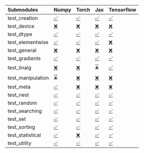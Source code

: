 | Submodules        | Numpy                                                                                                                           | Torch                                                                                                                           | Jax                                                                                                                             | Tensorflow                                                                                                                      |
|:------------------|:--------------------------------------------------------------------------------------------------------------------------------|:--------------------------------------------------------------------------------------------------------------------------------|:--------------------------------------------------------------------------------------------------------------------------------|:--------------------------------------------------------------------------------------------------------------------------------|
| test_creation     | <a href="https://github.com/unifyai/ivy/runs/7942023356?check_suite_focus=true" rel="noopener noreferrer" target="_blank">✅</a> | <a href="https://github.com/unifyai/ivy/runs/7942024014?check_suite_focus=true" rel="noopener noreferrer" target="_blank">✅</a> | <a href="https://github.com/unifyai/ivy/runs/7942024430?check_suite_focus=true" rel="noopener noreferrer" target="_blank">✅</a> | <a href="https://github.com/unifyai/ivy/runs/7942024874?check_suite_focus=true" rel="noopener noreferrer" target="_blank">✅</a> |
| test_device       | <a href="https://github.com/unifyai/ivy/runs/7942023388?check_suite_focus=true" rel="noopener noreferrer" target="_blank">❌</a> | <a href="https://github.com/unifyai/ivy/runs/7942024047?check_suite_focus=true" rel="noopener noreferrer" target="_blank">❌</a> | <a href="https://github.com/unifyai/ivy/runs/7942024448?check_suite_focus=true" rel="noopener noreferrer" target="_blank">❌</a> | <a href="https://github.com/unifyai/ivy/runs/7942024919?check_suite_focus=true" rel="noopener noreferrer" target="_blank">❌</a> |
| test_dtype        | <a href="https://github.com/unifyai/ivy/runs/7942023426?check_suite_focus=true" rel="noopener noreferrer" target="_blank">✅</a> | <a href="https://github.com/unifyai/ivy/runs/7942024077?check_suite_focus=true" rel="noopener noreferrer" target="_blank">✅</a> | <a href="https://github.com/unifyai/ivy/runs/7942024469?check_suite_focus=true" rel="noopener noreferrer" target="_blank">✅</a> | <a href="https://github.com/unifyai/ivy/runs/7942024970?check_suite_focus=true" rel="noopener noreferrer" target="_blank">✅</a> |
| test_elementwise  | <a href="https://github.com/unifyai/ivy/runs/7942023463?check_suite_focus=true" rel="noopener noreferrer" target="_blank">✅</a> | <a href="https://github.com/unifyai/ivy/runs/7942024106?check_suite_focus=true" rel="noopener noreferrer" target="_blank">✅</a> | <a href="https://github.com/unifyai/ivy/runs/7942024499?check_suite_focus=true" rel="noopener noreferrer" target="_blank">✅</a> | <a href="https://github.com/unifyai/ivy/runs/7942025006?check_suite_focus=true" rel="noopener noreferrer" target="_blank">❌</a> |
| test_general      | <a href="https://github.com/unifyai/ivy/runs/7942023492?check_suite_focus=true" rel="noopener noreferrer" target="_blank">❌</a> | <a href="https://github.com/unifyai/ivy/runs/7942024131?check_suite_focus=true" rel="noopener noreferrer" target="_blank">❌</a> | <a href="https://github.com/unifyai/ivy/runs/7942024531?check_suite_focus=true" rel="noopener noreferrer" target="_blank">❌</a> | <a href="https://github.com/unifyai/ivy/runs/7942025044?check_suite_focus=true" rel="noopener noreferrer" target="_blank">❌</a> |
| test_gradients    | <a href="https://github.com/unifyai/ivy/runs/7942023523?check_suite_focus=true" rel="noopener noreferrer" target="_blank">✅</a> | <a href="https://github.com/unifyai/ivy/runs/7942024167?check_suite_focus=true" rel="noopener noreferrer" target="_blank">✅</a> | <a href="https://github.com/unifyai/ivy/runs/7942024553?check_suite_focus=true" rel="noopener noreferrer" target="_blank">✅</a> | <a href="https://github.com/unifyai/ivy/runs/7942025080?check_suite_focus=true" rel="noopener noreferrer" target="_blank">✅</a> |
| test_linalg       | <a href="https://github.com/unifyai/ivy/runs/7942023606?check_suite_focus=true" rel="noopener noreferrer" target="_blank">❌</a> | <a href="https://github.com/unifyai/ivy/runs/7942024204?check_suite_focus=true" rel="noopener noreferrer" target="_blank">❌</a> | <a href="https://github.com/unifyai/ivy/runs/7942024570?check_suite_focus=true" rel="noopener noreferrer" target="_blank">⌛</a> | <a href="https://github.com/unifyai/ivy/runs/7942025119?check_suite_focus=true" rel="noopener noreferrer" target="_blank">✅</a> |
| test_manipulation | <a href="https://github.com/unifyai/ivy/runs/7942023646?check_suite_focus=true" rel="noopener noreferrer" target="_blank">⌛</a> | <a href="https://github.com/unifyai/ivy/runs/7942024231?check_suite_focus=true" rel="noopener noreferrer" target="_blank">❌</a> | <a href="https://github.com/unifyai/ivy/runs/7942024597?check_suite_focus=true" rel="noopener noreferrer" target="_blank">❌</a> | <a href="https://github.com/unifyai/ivy/runs/7942025158?check_suite_focus=true" rel="noopener noreferrer" target="_blank">❌</a> |
| test_meta         | <a href="https://github.com/unifyai/ivy/runs/7942023692?check_suite_focus=true" rel="noopener noreferrer" target="_blank">✅</a> | <a href="https://github.com/unifyai/ivy/runs/7942024258?check_suite_focus=true" rel="noopener noreferrer" target="_blank">❌</a> | <a href="https://github.com/unifyai/ivy/runs/7942024625?check_suite_focus=true" rel="noopener noreferrer" target="_blank">❌</a> | <a href="https://github.com/unifyai/ivy/runs/7942025188?check_suite_focus=true" rel="noopener noreferrer" target="_blank">❌</a> |
| test_nest         | <a href="https://github.com/unifyai/ivy/runs/7942023717?check_suite_focus=true" rel="noopener noreferrer" target="_blank">✅</a> | <a href="https://github.com/unifyai/ivy/runs/7942024281?check_suite_focus=true" rel="noopener noreferrer" target="_blank">✅</a> | <a href="https://github.com/unifyai/ivy/runs/7942024636?check_suite_focus=true" rel="noopener noreferrer" target="_blank">✅</a> | <a href="https://github.com/unifyai/ivy/runs/7942025229?check_suite_focus=true" rel="noopener noreferrer" target="_blank">✅</a> |
| test_random       | <a href="https://github.com/unifyai/ivy/runs/7942023761?check_suite_focus=true" rel="noopener noreferrer" target="_blank">✅</a> | <a href="https://github.com/unifyai/ivy/runs/7942024306?check_suite_focus=true" rel="noopener noreferrer" target="_blank">✅</a> | <a href="https://github.com/unifyai/ivy/runs/7942024651?check_suite_focus=true" rel="noopener noreferrer" target="_blank">✅</a> | <a href="https://github.com/unifyai/ivy/runs/7942025256?check_suite_focus=true" rel="noopener noreferrer" target="_blank">✅</a> |
| test_searching    | <a href="https://github.com/unifyai/ivy/runs/7942023800?check_suite_focus=true" rel="noopener noreferrer" target="_blank">✅</a> | <a href="https://github.com/unifyai/ivy/runs/7942024332?check_suite_focus=true" rel="noopener noreferrer" target="_blank">✅</a> | <a href="https://github.com/unifyai/ivy/runs/7942024682?check_suite_focus=true" rel="noopener noreferrer" target="_blank">✅</a> | <a href="https://github.com/unifyai/ivy/runs/7942025283?check_suite_focus=true" rel="noopener noreferrer" target="_blank">✅</a> |
| test_set          | <a href="https://github.com/unifyai/ivy/runs/7942023846?check_suite_focus=true" rel="noopener noreferrer" target="_blank">✅</a> | <a href="https://github.com/unifyai/ivy/runs/7942024350?check_suite_focus=true" rel="noopener noreferrer" target="_blank">✅</a> | <a href="https://github.com/unifyai/ivy/runs/7942024707?check_suite_focus=true" rel="noopener noreferrer" target="_blank">✅</a> | <a href="https://github.com/unifyai/ivy/runs/7942025304?check_suite_focus=true" rel="noopener noreferrer" target="_blank">✅</a> |
| test_sorting      | <a href="https://github.com/unifyai/ivy/runs/7942023893?check_suite_focus=true" rel="noopener noreferrer" target="_blank">✅</a> | <a href="https://github.com/unifyai/ivy/runs/7942024370?check_suite_focus=true" rel="noopener noreferrer" target="_blank">✅</a> | <a href="https://github.com/unifyai/ivy/runs/7942024737?check_suite_focus=true" rel="noopener noreferrer" target="_blank">✅</a> | <a href="https://github.com/unifyai/ivy/runs/7942025335?check_suite_focus=true" rel="noopener noreferrer" target="_blank">✅</a> |
| test_statistical  | <a href="https://github.com/unifyai/ivy/runs/7942023934?check_suite_focus=true" rel="noopener noreferrer" target="_blank">✅</a> | <a href="https://github.com/unifyai/ivy/runs/7942024393?check_suite_focus=true" rel="noopener noreferrer" target="_blank">❌</a> | <a href="https://github.com/unifyai/ivy/runs/7942024785?check_suite_focus=true" rel="noopener noreferrer" target="_blank">✅</a> | <a href="https://github.com/unifyai/ivy/runs/7942025370?check_suite_focus=true" rel="noopener noreferrer" target="_blank">✅</a> |
| test_utility      | <a href="https://github.com/unifyai/ivy/runs/7942023981?check_suite_focus=true" rel="noopener noreferrer" target="_blank">✅</a> | <a href="https://github.com/unifyai/ivy/runs/7942024414?check_suite_focus=true" rel="noopener noreferrer" target="_blank">✅</a> | <a href="https://github.com/unifyai/ivy/runs/7942024828?check_suite_focus=true" rel="noopener noreferrer" target="_blank">✅</a> | <a href="https://github.com/unifyai/ivy/runs/7942025400?check_suite_focus=true" rel="noopener noreferrer" target="_blank">✅</a> |